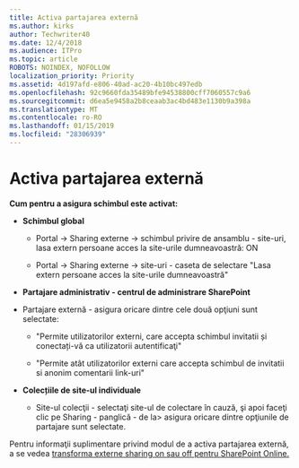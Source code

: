 ```yaml
---
title: Activa partajarea externă
ms.author: kirks
author: Techwriter40
ms.date: 12/4/2018
ms.audience: ITPro
ms.topic: article
ROBOTS: NOINDEX, NOFOLLOW
localization_priority: Priority
ms.assetid: 4d197afd-e806-40ad-ac20-4b10bc497edb
ms.openlocfilehash: 92c9660fda35489bfe94538800cff7060557c9a6
ms.sourcegitcommit: d6ea5e9458a2b8ceaab3ac4bd483e1130b9a398a
ms.translationtype: MT
ms.contentlocale: ro-RO
ms.lasthandoff: 01/15/2019
ms.locfileid: "28306939"
---
```

# <a name="enable-external-sharing"></a>Activa partajarea externă

 **Cum pentru a asigura schimbul este activat:**
  
- **Schimbul global**
    
  - Portal -\> Sharing externe -\> schimbul privire de ansamblu - site-uri, lasa extern persoane acces la site-urile dumneavoastră: ON
    
  - Portal -\> Sharing externe -\> site-uri - caseta de selectare "Lasa extern persoane acces la site-urile dumneavoastră"
    
- **Partajare administrativ - centrul de administrare SharePoint**
    
- Partajare externă - asigura oricare dintre cele două opţiuni sunt selectate:
    
  - "Permite utilizatorilor externi, care accepta schimbul invitatii și conectați-vă ca utilizatorii autentificaţi"
    
  - "Permite atât utilizatorilor externi care accepta schimbul de invitatii si anonim comentarii link-uri"
    
- **Colecțiile de site-ul individuale**
    
  - Site-ul colecţii - selectaţi site-ul de colectare în cauză, şi apoi faceţi clic pe Sharing - panglică - de la\> asigura oricare dintre opţiunile de partajare sunt selectate.
    
Pentru informaţii suplimentare privind modul de a activa partajarea externă, a se vedea [transforma externe sharing on sau off pentru SharePoint Online.](https://go.microsoft.com/fwlink/?linkid=2047681&amp;clcid=0x409)
  

